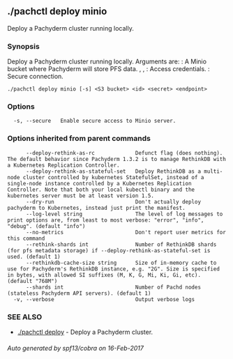 ## ./pachctl deploy minio

Deploy a Pachyderm cluster running locally.

### Synopsis


Deploy a Pachyderm cluster running locally. Arguments are:
  <Minio bucket>: A Minio bucket where Pachyderm will store PFS data.
  <id>, <secret>, <endpoint>: Access credentials.
  <secure>: Secure connection.


```
./pachctl deploy minio [-s] <S3 bucket> <id> <secret> <endpoint>
```

### Options

```
  -s, --secure   Enable secure access to Minio server.
```

### Options inherited from parent commands

```
      --deploy-rethink-as-rc             Defunct flag (does nothing). The default behavior since Pachyderm 1.3.2 is to manage RethinkDB with a Kubernetes Replication Controller.
      --deploy-rethink-as-stateful-set   Deploy RethinkDB as a multi-node cluster controlled by kubernetes StatefulSet, instead of a single-node instance controlled by a Kubernetes Replication Controller. Note that both your local kubectl binary and the kubernetes server must be at least version 1.5.
      --dry-run                          Don't actually deploy pachyderm to Kubernetes, instead just print the manifest.
      --log-level string                 The level of log messages to print options are, from least to most verbose: "error", "info", "debug". (default "info")
      --no-metrics                       Don't report user metrics for this command
      --rethink-shards int               Number of RethinkDB shards (for pfs metadata storage) if --deploy-rethink-as-stateful-set is used. (default 1)
      --rethinkdb-cache-size string      Size of in-memory cache to use for Pachyderm's RethinkDB instance, e.g. "2G". Size is specified in bytes, with allowed SI suffixes (M, K, G, Mi, Ki, Gi, etc). (default "768M")
      --shards int                       Number of Pachd nodes (stateless Pachyderm API servers). (default 1)
  -v, --verbose                          Output verbose logs
```

### SEE ALSO
* [./pachctl deploy](./pachctl_deploy.md)	 - Deploy a Pachyderm cluster.

###### Auto generated by spf13/cobra on 16-Feb-2017
